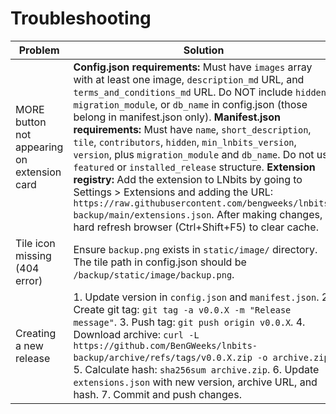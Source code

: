 # Troubleshooting

| Problem | Solution |
|---------|----------|
| MORE button not appearing on extension card | **Config.json requirements:** Must have `images` array with at least one image, `description_md` URL, and `terms_and_conditions_md` URL. Do NOT include `hidden`, `migration_module`, or `db_name` in config.json (those belong in manifest.json only). **Manifest.json requirements:** Must have `name`, `short_description`, `tile`, `contributors`, `hidden`, `min_lnbits_version`, `version`, plus `migration_module` and `db_name`. Do not use `featured` or `installed_release` structure. **Extension registry:** Add the extension to LNbits by going to Settings > Extensions and adding the URL: `https://raw.githubusercontent.com/bengweeks/lnbits-backup/main/extensions.json`. After making changes, hard refresh browser (Ctrl+Shift+F5) to clear cache. |
| Tile icon missing (404 error) | Ensure `backup.png` exists in `static/image/` directory. The tile path in config.json should be `/backup/static/image/backup.png`. |
| Creating a new release | 1. Update version in `config.json` and `manifest.json`. 2. Create git tag: `git tag -a v0.0.X -m "Release message"`. 3. Push tag: `git push origin v0.0.X`. 4. Download archive: `curl -L https://github.com/BenGWeeks/lnbits-backup/archive/refs/tags/v0.0.X.zip -o archive.zip`. 5. Calculate hash: `sha256sum archive.zip`. 6. Update `extensions.json` with new version, archive URL, and hash. 7. Commit and push changes. |
